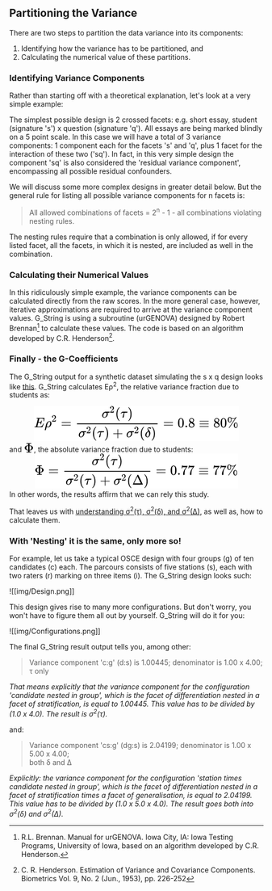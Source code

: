 ## Partitioning the Variance ##
There are two steps to partition the data variance into its components:
1.	Identifying how the variance has to be partitioned, and
2. Calculating the numerical value of these partitions.

### Identifying Variance Components ###
Rather than starting off with a theoretical explanation, let's look at a very simple example: 

The simplest possible design is 2 crossed facets: e.g. short essay, student (signature 's') x question (signature 'q'). All essays are being marked blindly on a 5 point scale. In this case we will have a total of 3 variance components: 1 component each for the facets 's' and 'q', plus 1 facet for the interaction of these two ('sq'). In fact, in this very simple design the component 'sq' is also considered the 'residual variance component', encompassing all possible residual confounders.

We will discuss some more complex designs in greater detail below. But the general rule for listing all possible variance components for n facets is:
> All allowed combinations of facets = 2<sup>n</sup> - 1 - all combinations violating nesting rules.

The nesting rules require that a combination is only allowed, if for every listed facet, all the facets, in which it is nested, are included as well in the combination.
### Calculating their Numerical Values ###
In this ridiculously simple example, the variance components can be calculated directly from the raw scores. In the more general case, however, iterative approximations are required to arrive at the variance component values. G_String is using a subroutine (urGENOVA) designed by Robert Brennan[^1] to calculate these values. The code is based on an algorithm developed by C.R. Henderson[^2].

### Finally - the G-Coefficients ###
The G_String output for a synthetic dataset simulating the s x q design looks like [this](Results_s_x_q.txt). G_String calculates E&rho;<sup>2</sup>, the relative variance fraction due to students as:

<div align="center"><img style="background: white;" src="svg/YXBiJDYAn5.svg"></div>
and <img style="transform: translateY(0.1em); background: white;" src="svg/94hGmtOsFS.svg">, the absolute variance fraction due to students:
<div align="center"><img style="background: white;" src="svg/JlCzFposAT.svg"></div>
In other words, the results affirm that we can rely this study.

That leaves us with [understanding &sigma;<sup>2</sup>(&tau;), &sigma;<sup>2</sup>(&delta;), and &sigma;<sup>2</sup>(&Delta;)](sigmas.md), as well as, how to calculate them.

### With 'Nesting' it is the same, only more so! ###
For example, let us take a typical OSCE design with four groups (g) of ten candidates (c) each. The parcours consists of five stations (s), each with two raters (r) marking on three items (i). The G_String design looks such:

 ![[img/Design.png]]
 
This design gives rise to many more configurations. But don't worry, you won't have to figure them all out by yourself. G_String will do it for you:

![[img/Configurations.png]]

The final G_String result output tells you, among other:

> Variance component 'c:g' (d:s) is 1.00445; 
> denominator is 1.00 x 4.00;  
> τ only 

*That means explicitly that the variance component for the configuration 'candidate nested in group', which is the facet of differentiation nested in a facet of stratification, is equal to 1.00445.  This value has to be divided by (1.0 x 4.0). The result is &sigma;<sup>2</sup>(&tau;).*

and:
> Variance component 'cs:g' (dg:s) is 2.04199; 
> denominator is 1.00 x 5.00 x 4.00;  
> both δ and Δ

*Explicitly: the variance component for the configuration 'station times candidate nested in group', which is the facet of differentiation nested in a facet of stratification times a facet of generalisation, is equal to 2.04199.  This value has to be divided by (1.0 x 5.0 x 4.0). The result goes both into &sigma;<sup>2</sup>(&delta;) and &sigma;<sup>2</sup>(&Delta;).*

[^1]:R.L. Brennan. Manual for urGENOVA. Iowa City, IA: Iowa Testing Programs, University of Iowa, based on an algorithm developed by C.R. Henderson.

[^2]:C. R. Henderson. Estimation of Variance and Covariance Components. Biometrics Vol. 9, No. 2 (Jun., 1953), pp. 226-252
